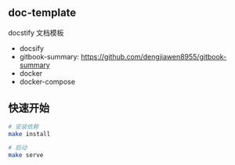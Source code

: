 ## doc-template

docstify 文档模板

* docsify
* gitbook-summary: https://github.com/dengjiawen8955/gitbook-summary
* docker
* docker-compose


## 快速开始


```bash
# 安装依赖
make install

# 启动
make serve
```
